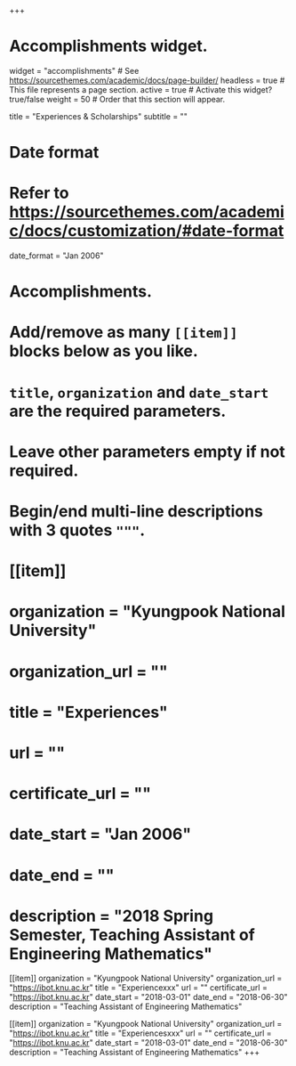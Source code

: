 +++
# Accomplishments widget.
widget = "accomplishments"  # See https://sourcethemes.com/academic/docs/page-builder/
headless = true  # This file represents a page section.
active = true  # Activate this widget? true/false
weight = 50  # Order that this section will appear.

title = "Experiences & Scholarships"
subtitle = ""

# Date format
#   Refer to https://sourcethemes.com/academic/docs/customization/#date-format
date_format = "Jan 2006"

# Accomplishments.
#   Add/remove as many `[[item]]` blocks below as you like.
#   `title`, `organization` and `date_start` are the required parameters.
#   Leave other parameters empty if not required.
#   Begin/end multi-line descriptions with 3 quotes `"""`.

# [[item]]
#  organization = "Kyungpook National University"
#  organization_url = ""
#  title = "Experiences"
#  url = ""
#  certificate_url = ""
# date_start = "Jan 2006"
#  date_end = ""
# description = "2018 Spring Semester, Teaching Assistant of Engineering Mathematics"
  
[[item]]
  organization = "Kyungpook National University"
  organization_url = "https://ibot.knu.ac.kr"
  title = "Experiencexxx"
  url = ""
  certificate_url = "https://ibot.knu.ac.kr"
  date_start = "2018-03-01"
  date_end = "2018-06-30"
  description = "Teaching Assistant of Engineering Mathematics"

[[item]]
  organization = "Kyungpook National University"
  organization_url = "https://ibot.knu.ac.kr"
  title = "Experiencesxxx"
  url = ""
  certificate_url = "https://ibot.knu.ac.kr"
  date_start = "2018-03-01"
  date_end = "2018-06-30"
  description = "Teaching Assistant of Engineering Mathematics"
+++
